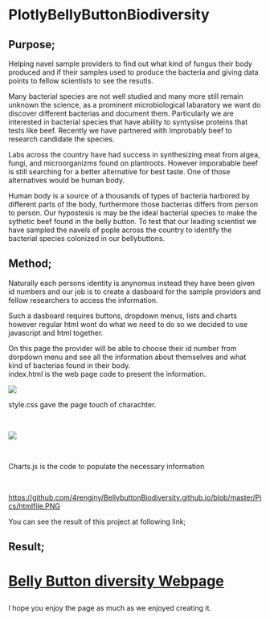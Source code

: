# PlotlyBellyButtonBiodiversity

## Purpose;

Helping navel sample providers to find out what kind of fungus their body produced and if their samples used to produce the bacteria and giving data points to fellow scientists to see the resutls.

Many bacterial species are not well studied and many more still remain unknown the science,  as a prominent microbiological labaratory we want do discover different bacterias and document them. Particularly we are interested in bacterial species that have ability to syntysise proteins that tests like beef. Recently we have partnered with Improbably beef to research candidate the species. 
 
Labs across the country have had success in synthesizing meat from algea, fungi, and microorganizms found on plantroots. However imporabable beef is still searching for a better alternative for best taste. One of those alternatives would be human body.
 
 
Human body is a source of a thousands of types of bacteria harbored by different parts of the body, furthermore those bacterias differs from person to person. Our hypostesis is may be the ideal bacterial species to make the sythetic beef found in the belly button. To test that our leading scientist we have sampled the navels of pople across the country to identify the bacterial species colonized in our bellybuttons.

## Method;

 Naturally each persons identity is anynomus instead they have been given id numbers and our job is to create a dasboard for the sample providers and fellow researchers to access   the information. 
 
 Such a dasboard requires buttons, dropdown menus, lists and charts however regular html wont do what we need to do so we decided to use javascript and html together.
 
 On this page the provider will be able to choose their id number from dorpdown menu and see all the information about themselves and what kind of bacterias found in their          body. 
 <br>
       index.html is the web page code to present the information.
       
 ![](https://github.com/4renginy/BellybuttonBiodiversity.github.io/blob/master/Pics/htmlfile.PNG)
 <br>
 
 style.css gave the page touch of charachter.
 
 <br>
       
 ![](https://github.com/4renginy/BellybuttonBiodiversity.github.io/blob/master/Pics/cssfile.PNG)
 
 <br>
      
  Charts.js is the code to populate the necessary information
  
  <br>
  
  https://github.com/4renginy/BellybuttonBiodiversity.github.io/blob/master/Pics/htmlfile.PNG
 
 You can see the result of this project at following link;
 
 ## Result;
 
 <h1>
 
[Belly Button diversity Webpage](https://4renginy.github.io/BellybuttonBiodiversity.github.io/)
 
 </h1>
 
 I hope you enjoy the page as much as we enjoyed creating it.

